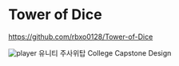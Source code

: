 # Tower of Dice

https://github.com/rbxo0128/Tower-of-Dice

![player](./TowerofDice/Image/Main.png)
 유니티 주사위탑
College Capstone Design
